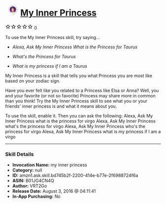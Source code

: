 # &nbsp;<img src="skill_icon" alt="My Inner Princess icon" width="36"> [My Inner Princess](http://alexa.amazon.com/#skills/amzn1.ask.skill.bd745b2f-2200-414e-b77e-2f6988724f6a)
![0 stars](../../images/ic_star_border_black_18dp_1x.png)![0 stars](../../images/ic_star_border_black_18dp_1x.png)![0 stars](../../images/ic_star_border_black_18dp_1x.png)![0 stars](../../images/ic_star_border_black_18dp_1x.png)![0 stars](../../images/ic_star_border_black_18dp_1x.png) 0

To use the My Inner Princess skill, try saying...

* *Alexa, Ask My Inner Princess What is the Princess for Taurus*

* *What's the Princess for Taurus*

* *What is my princess if I am a Taurus*

My Inner Princess is a skill that tells you what Princess you are most like based on your zodiac sign.

Have you ever felt like you related to a Princess like Elsa or Anna? Well, you and your favorite (or not so favorite) Princess may share more in common than you think! Try the My Inner Princess skill to see what you or your friends' inner princess is and what it means about you.

To use the skill, enable it. Then you can ask the following:
Alexa, Ask My Inner Princess what is the princess for virgo
Alexa, Ask My Inner Princess what's the princess for virgo
Alexa, Ask My Inner Princess who's the princess for virgo
Alexa, Ask My Inner Princess what is my princess if I am a virgo

***

### Skill Details

* **Invocation Name:** my inner princess
* **Category:** null
* **ID:** amzn1.ask.skill.bd745b2f-2200-414e-b77e-2f6988724f6a
* **ASIN:** B01JG4CN4Q
* **Author:** VRT2Go
* **Release Date:** August 3, 2016 @ 04:11:41
* **In-App Purchasing:** No
